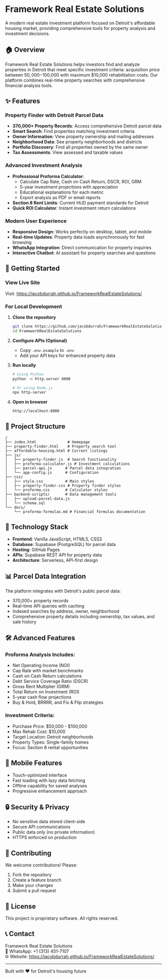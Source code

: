 # Framework Real Estate Solutions

A modern real estate investment platform focused on Detroit's affordable housing market, providing comprehensive tools for property analysis and investment decisions.

## 🏠 Overview

Framework Real Estate Solutions helps investors find and analyze properties in Detroit that meet specific investment criteria: acquisition price between $50,000-$100,000 with maximum $10,000 rehabilitation costs. Our platform combines real-time property searches with comprehensive financial analysis tools.

## ✨ Features

### Property Finder with Detroit Parcel Data
- **370,000+ Property Records**: Access comprehensive Detroit parcel data
- **Smart Search**: Find properties matching investment criteria
- **Owner Information**: View property ownership and mailing addresses
- **Neighborhood Data**: See property neighborhoods and districts
- **Portfolio Discovery**: Find all properties owned by the same owner
- **Tax Assessments**: View assessed and taxable values

### Advanced Investment Analysis
- **Professional Proforma Calculator**: 
  - Calculate Cap Rate, Cash on Cash Return, DSCR, ROI, GRM
  - 5-year investment projections with appreciation
  - Educational explanations for each metric
  - Export analysis as PDF or email reports
- **Section 8 Rent Limits**: Current HUD payment standards for Detroit
- **Quick ROI Calculator**: Instant investment return calculations

### Modern User Experience
- **Responsive Design**: Works perfectly on desktop, tablet, and mobile
- **Real-time Updates**: Property data loads asynchronously for fast browsing
- **WhatsApp Integration**: Direct communication for property inquiries
- **Interactive Chatbot**: AI assistant for property searches and questions

## 🚀 Getting Started

### View Live Site
Visit: https://jacobdurrah.github.io/FrameworkRealEstateSolutions/

### For Local Development

1. **Clone the repository**
   ```bash
   git clone https://github.com/jacobdurrah/FrameworkRealEstateSolutions.git
   cd FrameworkRealEstateSolutions
   ```

2. **Configure APIs (Optional)**
   - Copy `.env.example` to `.env`
   - Add your API keys for enhanced property data

3. **Run locally**
   ```bash
   # Using Python
   python -m http.server 8000
   
   # Or using Node.js
   npx http-server
   ```

4. **Open in browser**
   ```
   http://localhost:8000
   ```

## 📁 Project Structure

```
/
├── index.html              # Homepage
├── property-finder.html    # Property search tool
├── affordable-housing.html # Current listings
├── js/
│   ├── property-finder.js  # Search functionality
│   ├── proforma-calculator.js # Investment calculations
│   ├── parcel-api.js      # Parcel data integration
│   └── app-config.js      # Configuration
├── css/
│   ├── style.css          # Main styles
│   ├── property-finder.css # Property finder styles
│   └── proforma.css       # Calculator styles
├── backend-scripts/       # Data management tools
│   ├── upload-parcel-data.js
│   └── schema.sql
└── docs/
    └── proforma-formulas.md # Financial formulas documentation
```

## 🔧 Technology Stack

- **Frontend**: Vanilla JavaScript, HTML5, CSS3
- **Database**: Supabase (PostgreSQL) for parcel data
- **Hosting**: GitHub Pages
- **APIs**: Supabase REST API for property data
- **Architecture**: Serverless, API-first design

## 📊 Parcel Data Integration

The platform integrates with Detroit's public parcel data:
- 370,000+ property records
- Real-time API queries with caching
- Indexed searches by address, owner, neighborhood
- Comprehensive property details including ownership, tax values, and sale history

## 🛠️ Advanced Features

### Proforma Analysis Includes:
- Net Operating Income (NOI)
- Cap Rate with market benchmarks
- Cash on Cash Return calculations
- Debt Service Coverage Ratio (DSCR)
- Gross Rent Multiplier (GRM)
- Total Return on Investment (ROI)
- 5-year cash flow projections
- Buy & Hold, BRRRR, and Fix & Flip strategies

### Investment Criteria:
- Purchase Price: $50,000 - $100,000
- Max Rehab Cost: $10,000
- Target Location: Detroit neighborhoods
- Property Types: Single-family homes
- Focus: Section 8 rental opportunities

## 📱 Mobile Features

- Touch-optimized interface
- Fast loading with lazy data fetching
- Offline capability for saved analyses
- Progressive enhancement approach

## 🔒 Security & Privacy

- No sensitive data stored client-side
- Secure API communications
- Public data only (no private information)
- HTTPS enforced on production

## 🤝 Contributing

We welcome contributions! Please:
1. Fork the repository
2. Create a feature branch
3. Make your changes
4. Submit a pull request

## 📄 License

This project is proprietary software. All rights reserved.

## 📞 Contact

Framework Real Estate Solutions  
📱 WhatsApp: +1 (313) 451-7107  
🌐 Website: https://jacobdurrah.github.io/FrameworkRealEstateSolutions/

---

Built with ❤️ for Detroit's housing future